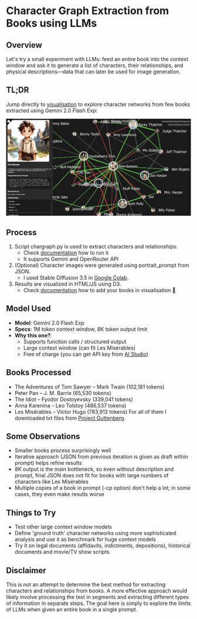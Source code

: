 # Character Graph Extraction from Books using LLMs

## Overview
Let's try a small experiment with LLMs: feed an entire book into the context window and ask it to generate a list of characters, their relationships, and physical descriptions—data that can later be used for image generation.

## TL;DR
Jump directly to [visualisation](https://suvakov.github.io/chargraph/) to explore character networks from few books extracted using Gemini 2.0 Flash Exp:


[![visualisation](snapshot.png)](https://suvakov.github.io/chargraph/)

## Process
1. Script chargraph.py is used to extract characters and relationships.
    - Check [documentation](chargraph.md) how to run it
    - It supports Gemini and OpenRouter API
2. (Optional) Character images were generated using portrait_prompt from JSON.
    - I used Stable Diffusion 3.5 in [Google Colab](https://colab.research.google.com/drive/18-cI6RDPRQ6yiflSWAe1QSfFK6A8-i1_?usp=sharing).
3. Results are visualized in HTML/JS using D3.
    - Check [documentation](visualization.md) how to add your books in visualisation 📖

## Model Used
- **Model**: Gemini 2.0 Flash Exp
- **Specs**: 1M token context window, 8K token output limit
- **Why this one?**: 
    - Supports function calls / structured output
    - Large context window (can fit Les Misérables)
    - Free of charge (you can get API key from [AI Studio](https://aistudio.google.com))

## Books Processed
- The Adventures of Tom Sawyer – Mark Twain (102,181 tokens)
- Peter Pan – J. M. Barrie (65,530 tokens)
- The Idiot – Fyodor Dostoyevsky (339,041 tokens)
- Anna Karenina – Leo Tolstoy (486,537 tokens)
- Les Misérables – Victor Hugo (783,912 tokens)
For all of them I downloaded txt files from [Project Guttenberg](https://www.gutenberg.org/).

## Some Observations
- Smaller books process surprisingly well
- Iterative approach (JSON from previous iteration is given as draft within prompt) helps refine results
- 8K output is the main bottleneck, so even without description and prompt, final JSON does not fit for books with large numbers of characters like Les Misérables
- Multiple copies of a book in prompt (-cp option) don't help a lot; in some cases, they even make results worse


## Things to Try
- Test other large context window models
- Define 'ground truth' character networks using more sophisticated analysis and use it as benchmark for huge context models
- Try it on legal documents (affidavits, indictments, depositions), historical documents and movie/TV show scripts

## Disclaimer
This is not an attempt to determine the best method for extracting characters and relationships from books. A more effective approach would likely involve processing the text in segments and extracting different types of information in separate steps. The goal here is simply to explore the limits of LLMs when given an entire book in a single prompt.
